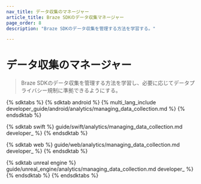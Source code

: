 ```yaml
---
nav_title: データ収集のマネージャー
article_title: Braze SDKのデータ収集マネージャー
page_order: 8
description: "Braze SDKのデータ収集を管理する方法を学習する。"

---
```


# データ収集のマネージャー

> Braze SDKのデータ収集を管理する方法を学習し、必要に応じてデータプライバシー規制に準拠できるようにする。

{% sdktabs %}
{% sdktab android %}
{% multi_lang_include developer_guide/android/analytics/managing_data_collection.md %}
{% endsdktab %}

{% sdktab swift %}
guide/swift/analytics/managing_data_collection.md developer_ %}
{% endsdktab %}

{% sdktab web %}
guide/web/analytics/managing_data_collection.md developer_ %}
{% endsdktab %}

{% sdktab unreal engine %}
guide/unreal_engine/analytics/managing_data_collection.md developer_ %}
{% endsdktab %}
{% endsdktabs %}
